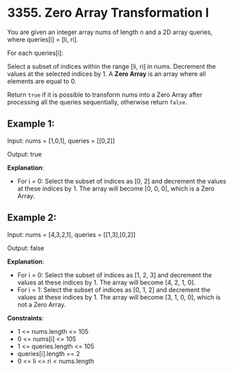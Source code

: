 # 3355. Zero Array Transformation I
You are given an integer array nums of length n and a 2D array queries, where queries[i] = [li, ri].

For each queries[i]:

Select a subset of indices within the range [li, ri] in nums.
Decrement the values at the selected indices by 1.
A **Zero Array** is an array where all elements are equal to 0.

Return `true` if it is possible to transform nums into a Zero Array after processing all the queries sequentially, otherwise return `false`.

## Example 1:

Input: nums = [1,0,1], queries = [[0,2]]

Output: true

**Explanation**:

- For i = 0:
  Select the subset of indices as [0, 2] and decrement the values at these indices by 1.
  The array will become [0, 0, 0], which is a Zero Array.

## Example 2:

Input: nums = [4,3,2,1], queries = [[1,3],[0,2]]

Output: false

**Explanation**:

- For i = 0:
  Select the subset of indices as [1, 2, 3] and decrement the values at these indices by 1.
  The array will become [4, 2, 1, 0].
- For i = 1:
  Select the subset of indices as [0, 1, 2] and decrement the values at these indices by 1.
  The array will become [3, 1, 0, 0], which is not a Zero Array.
 

**Constraints**:

- 1 <= nums.length <= 105
- 0 <= nums[i] <= 105
- 1 <= queries.length <= 105
- queries[i].length == 2
- 0 <= li <= ri < nums.length